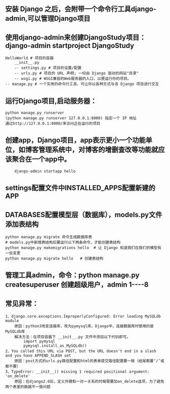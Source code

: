## 安装 Django 之后，会附带一个命令行工具django-admin,可以管理Django项目
## 使用django-admin来创建DjangoStudy项目：django-admin startproject DjangoStudy
    HelloWorld # 项目的容器
        __init__.py
        -- settings.py # 项目的设置/配置
        -- urls.py # 项目的 URL 声明; 一份由 Django 驱动的网站"目录"
        -- wsgi.py # WSGI兼容的Web服务器的入口，以便运行你的项目。
    -- manage.py # 一个实用的命令行工具，可让你以各种方式与该 Django 项目进行交互
## 运行Django项目,启动服务器： 
    python manage.py runserver
    (python manage.py runserver 127.0.0.1:8000) 指定一个 IP 地址
    通过http://127.0.0.1:8000/来访问正在运行的项目
## 创建app，Django项目，app表示更小一个功能单位，如博客管理系统中，对博客的增删查改等功能就应该聚合在一个app中。
        django-admin startapp hello
## settings配置文件中INSTALLED_APPS配置新建的APP
## DATABASES配置模型层（数据库），models.py文件添加表结构
    python manage.py migrate 命令生成数据库表
    # models.py中新增表结构后要运行以下两条命令，才能创建表结构
    python manage.py makemigrations hello  # 让 Django 知道我们在我们的模型有一些变更
    python manage.py migrate hello   # 创建表结构

## 管理工具admin，命令：python manage.py createsuperuser 创建超级用户，admin 1----8

## 常见异常：
    1、django.core.exceptions.ImproperlyConfigured: Error loading MySQLdb module
        原因：python3改变连接库，改为pymysql库，Django中，连接数据库时使用的是MySQLdb库
        解决方法：在项目容器下 __init__.py 文件中添加以下代码即可。
            import pymysql
            pymysql.install_as_MySQLdb()
    2、You called this URL via POST, but the URL doesn't end in a slash and you have APPEND_SLASH set
        原因：post方式的urls.py路径配置和html的表单提交路径配置要一致（结尾都要‘/’或都不要）
    3、TypeError: __init__() missing 1 required positional argument: 'on_delete'
        原因：在django2.0后，定义外键和一对一关系的时候需要加on_delete选项，为了避免两个表里的数据不一致问题
     